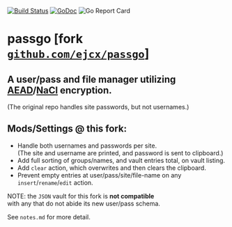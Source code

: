 [![Build Status](https://travis-ci.org/f06ybeast/passgo.svg?branch=master)](https://travis-ci.org/f06ybeast/passgo)
[![GoDoc](https://godoc.org/github.com/f06ybeast/passgo?status.svg)](https://godoc.org/github.com/f06ybeast/passgo)
![Go Report Card](https://goreportcard.com/badge/github.com/f06ybeast/passgo)
# passgo [fork [`github.com/ejcx/passgo`](https://github.com/ejcx/passgo)]
## A user/pass and file manager utilizing [AEAD](https://en.wikipedia.org/wiki/Authenticated_encryption#Authenticated_encryption_with_associated_data)/[NaCl](https://godoc.org/golang.org/x/crypto/nacl) encryption.  
(The original repo handles site passwords, but not usernames.)
## Mods/Settings @ this fork:  
- Handle both usernames and passwords per site.  
  (The site and username are printed, and password is sent to clipboard.)    
- Add full sorting of groups/names, and vault entries total, on vault listing.  
- Add `clear` action, which overwrites and then clears the clipboard.   
- Prevent empty entries at user/pass/site/file-name on any `insert`/`rename`/`edit` action. 

NOTE: the `JSON` vault for this fork is **not compatible**   
with any that do not abide its new user/pass schema.

See `notes.md` for more detail.
